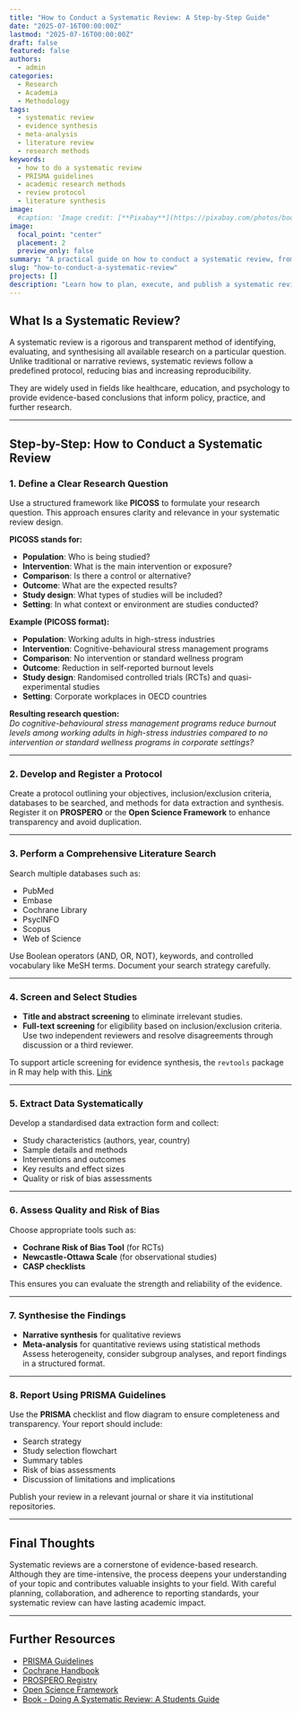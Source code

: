 ```yaml
---
title: "How to Conduct a Systematic Review: A Step-by-Step Guide"
date: "2025-07-16T00:00:00Z"
lastmod: "2025-07-16T00:00:00Z"
draft: false
featured: false
authors:
  - admin
categories:
  - Research
  - Academia
  - Methodology
tags:
  - systematic review
  - evidence synthesis
  - meta-analysis
  - literature review
  - research methods
keywords:
  - how to do a systematic review
  - PRISMA guidelines
  - academic research methods
  - review protocol
  - literature synthesis
image:
  #caption: 'Image credit: [**Pixabay**](https://pixabay.com/photos/books-library-bookstore-study-7744938/)'
image:
  focal_point: "center"
  placement: 2
  preview_only: false
summary: "A practical guide on how to conduct a systematic review, from defining your research question and designing a protocol to synthesising findings and reporting using PRISMA guidelines."
slug: "how-to-conduct-a-systematic-review"
projects: []
description: "Learn how to plan, execute, and publish a systematic review through a clear, step-by-step approach designed for students, researchers, and academics across disciplines."
---
```


## What Is a Systematic Review?

A systematic review is a rigorous and transparent method of identifying, evaluating, and synthesising all available research on a particular question. Unlike traditional or narrative reviews, systematic reviews follow a predefined protocol, reducing bias and increasing reproducibility.

They are widely used in fields like healthcare, education, and psychology to provide evidence-based conclusions that inform policy, practice, and further research.

---

## Step-by-Step: How to Conduct a Systematic Review

### 1. Define a Clear Research Question

Use a structured framework like **PICOSS** to formulate your research question. This approach ensures clarity and relevance in your systematic review design.

**PICOSS stands for:**
- **Population**: Who is being studied?
- **Intervention**: What is the main intervention or exposure?
- **Comparison**: Is there a control or alternative?
- **Outcome**: What are the expected results?
- **Study design**: What types of studies will be included?
- **Setting**: In what context or environment are studies conducted?

**Example (PICOSS format):**
- **Population**: Working adults in high-stress industries  
- **Intervention**: Cognitive-behavioural stress management programs  
- **Comparison**: No intervention or standard wellness program  
- **Outcome**: Reduction in self-reported burnout levels  
- **Study design**: Randomised controlled trials (RCTs) and quasi-experimental studies  
- **Setting**: Corporate workplaces in OECD countries  

**Resulting research question:**  
*Do cognitive-behavioural stress management programs reduce burnout levels among working adults in high-stress industries compared to no intervention or standard wellness programs in corporate settings?*

---

### 2. Develop and Register a Protocol

Create a protocol outlining your objectives, inclusion/exclusion criteria, databases to be searched, and methods for data extraction and synthesis. Register it on **PROSPERO** or the **Open Science Framework** to enhance transparency and avoid duplication.

---

### 3. Perform a Comprehensive Literature Search

Search multiple databases such as:

- PubMed  
- Embase  
- Cochrane Library  
- PsycINFO  
- Scopus  
- Web of Science  

Use Boolean operators (AND, OR, NOT), keywords, and controlled vocabulary like MeSH terms. Document your search strategy carefully.

---

### 4. Screen and Select Studies

- **Title and abstract screening** to eliminate irrelevant studies.  
- **Full-text screening** for eligibility based on inclusion/exclusion criteria.  
Use two independent reviewers and resolve disagreements through discussion or a third reviewer.

To support article screening for evidence synthesis, the `revtools` package in R may help with this. [Link](https://www.researchgate.net/publication/345682319_revtools_An_R_package_to_support_article_screening_for_evidence_synthesis)

---

### 5. Extract Data Systematically

Develop a standardised data extraction form and collect:

- Study characteristics (authors, year, country)  
- Sample details and methods  
- Interventions and outcomes  
- Key results and effect sizes  
- Quality or risk of bias assessments

---

### 6. Assess Quality and Risk of Bias

Choose appropriate tools such as:

- **Cochrane Risk of Bias Tool** (for RCTs)  
- **Newcastle-Ottawa Scale** (for observational studies)  
- **CASP checklists**  

This ensures you can evaluate the strength and reliability of the evidence.

---

### 7. Synthesise the Findings

- **Narrative synthesis** for qualitative reviews  
- **Meta-analysis** for quantitative reviews using statistical methods  
Assess heterogeneity, consider subgroup analyses, and report findings in a structured format.

---

### 8. Report Using PRISMA Guidelines

Use the **PRISMA** checklist and flow diagram to ensure completeness and transparency. Your report should include:

- Search strategy  
- Study selection flowchart  
- Summary tables  
- Risk of bias assessments  
- Discussion of limitations and implications

Publish your review in a relevant journal or share it via institutional repositories.

---

## Final Thoughts

Systematic reviews are a cornerstone of evidence-based research. Although they are time-intensive, the process deepens your understanding of your topic and contributes valuable insights to your field. With careful planning, collaboration, and adherence to reporting standards, your systematic review can have lasting academic impact.

---

## Further Resources

- [PRISMA Guidelines](http://www.prisma-statement.org/)
- [Cochrane Handbook](https://training.cochrane.org/handbook)
- [PROSPERO Registry](https://www.crd.york.ac.uk/prospero/)
- [Open Science Framework](https://osf.io/)
- [Book - Doing A Systematic Review: A Students Guide](https://amzn.eu/d/9AD2VEp)

